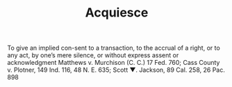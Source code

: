 ---
title: Acquiesce
letter: A
permalink: "/definitions/acquiesce.html"
body: To give an implied con-sent to a transaction, to the accrual of a right, or
  to any act, by one’s mere silence, or without express assent or acknowledgment Matthews
  v. Murchison (C. C.) 17 Fed. 760; Cass County v. Plotner, 149 Ind. 116, 48 N. E.
  635; Scott ▼. Jackson, 89 Cal. 258, 26 Pac. 898
published_at: '2018-07-07'
layout: post
---